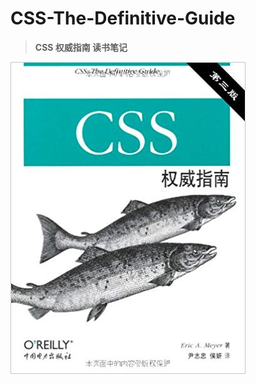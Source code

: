 # CSS-The-Definitive-Guide

> **CSS 权威指南  读书笔记**


![CSS-The-Definitive-Guide](./imgs/CSS-The-Definitive-Guide.jpg)